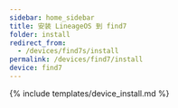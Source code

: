 ```yaml
---
sidebar: home_sidebar
title: 安装 LineageOS 到 find7
folder: install
redirect_from:
  - /devices/find7s/install
permalink: /devices/find7/install
device: find7
---
```

{% include templates/device_install.md %}

